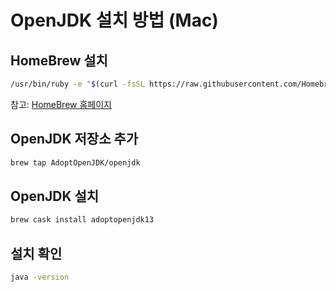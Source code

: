 # OpenJDK 설치 방법 (Mac)

## HomeBrew 설치

```zsh
/usr/bin/ruby -e "$(curl -fsSL https://raw.githubusercontent.com/Homebrew/install/master/install)"
```

참고: [HomeBrew 홈페이지](https://brew.sh)

## OpenJDK 저장소 추가

```zsh
brew tap AdoptOpenJDK/openjdk
```

## OpenJDK 설치

```zsh
brew cask install adoptopenjdk13
```

## 설치 확인

```zsh
java -version
```
